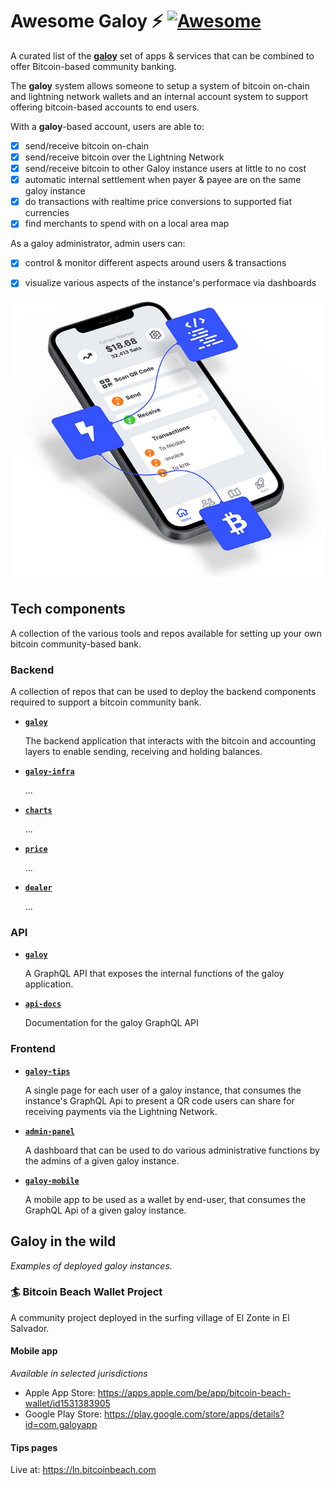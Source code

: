 # Awesome Galoy ⚡ [![Awesome](https://awesome.re/badge-flat.svg)](https://awesome.re)

A curated list of the [**galoy**](https://galoy.io/) set of apps & services that can be combined to offer Bitcoin-based community banking.

The **galoy** system allows someone to setup a system of bitcoin on-chain and lightning network wallets and an internal account system to support offering bitcoin-based accounts to end users.

With a **galoy**-based account, users are able to:
- [x] send/receive bitcoin on-chain
- [x] send/receive bitcoin over the Lightning Network
- [x] send/receive bitcoin to other Galoy instance users at little to no cost
- [x] automatic internal settlement when payer & payee are on the same galoy instance
- [x] do transactions with realtime price conversions to supported fiat currencies
- [x] find merchants to spend with on a local area map

As a galoy administrator, admin users can:
- [x] control & monitor different aspects around users & transactions
- [x] visualize various aspects of the instance's performace via dashboards


![Image of community banking](images/home-image-03.jpg)


## Tech components

A collection of the various tools and repos available for setting up your own bitcoin community-based bank.

### Backend

A collection of repos that can be used to deploy the backend components required to support a bitcoin community bank.

- [**`galoy`**](https://github.com/GaloyMoney/galoy)


  The backend application that interacts with the bitcoin and accounting layers to enable sending, receiving and holding balances.

- [**`galoy-infra`**](https://github.com/GaloyMoney/galoy-infra)

  ...

- [**`charts`**](https://github.com/GaloyMoney/charts)

  ...

- [**`price`**](https://github.com/GaloyMoney/price)

  ...

- [**`dealer`**](https://github.com/GaloyMoney/dealer)

  ...

### API
- [**`galoy`**](https://github.com/GaloyMoney/galoy)

  A GraphQL API that exposes the internal functions 
  of the galoy application.

- [**`api-docs`**](https://github.com/GaloyMoney/api-docs)

  Documentation for the galoy GraphQL API

### Frontend
- [**`galoy-tips`**](https://github.com/GaloyMoney/galoy-tips)

  A single page for each user of a galoy instance, that consumes the instance's GraphQL Api to present a QR code users can share for receiving payments via the Lightning Network. 

- [**`admin-panel`**](https://github.com/GaloyMoney/admin-panel)

  A dashboard that can be used to do various administrative functions by the admins of a given galoy instance.

- [**`galoy-mobile`**](https://github.com/GaloyMoney/galoy-mobile)

  A mobile app to be used as a wallet by end-user, that consumes the GraphQL Api of a given galoy instance.


## Galoy in the wild

_Examples of deployed galoy instances._

### 🏄 Bitcoin Beach Wallet Project

A community project deployed in the surfing village of El Zonte in El Salvador.

#### Mobile app
_Available in selected jurisdictions_
- Apple App Store: https://apps.apple.com/be/app/bitcoin-beach-wallet/id1531383905
- Google Play Store: https://play.google.com/store/apps/details?id=com.galoyapp

#### Tips pages
Live at: https://ln.bitcoinbeach.com
